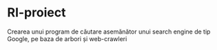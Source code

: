 # RI-proiect

Crearea unui program de căutare asemănător unui search engine de tip Google, pe baza de arbori și web-crawleri
